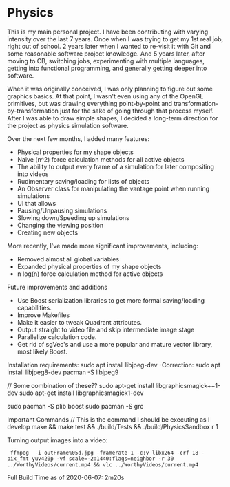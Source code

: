 Physics 
=======

This is my main personal project. I have been contributing with varying intensity over the last 7 years.
Once when I was trying to get my 1st real job, right out of school.
2 years later when I wanted to re-visit it with Git and some reasonable software project knowledge.
And 5 years later, after moving to CB, switching jobs, experimenting with multiple languages, getting into functional programming, and generally getting deeper into software.

When it was originally conceived, I was only planning to figure out some graphics basics. At that point, I wasn't even using any of the OpenGL primitives, but was drawing everything point-by-point and transformation-by-transformation just for the sake of going through that process myself. After I was able to draw simple shapes, I decided a long-term direction for the project as physics simulation software.

Over the next few months, I added many features:
- Physical properties for my shape objects
- Naive (n^2) force calculation methods for all active objects
- The ability to output every frame of a simulation for later compositing into videos
- Rudimentary saving/loading for lists of objects
- An Observer class for manipulating the vantage point when running simulations
- UI that allows
 - Pausing/Unpausing simulations
 - Slowing down/Speeding up simulations
 - Changing the viewing position
 - Creating new objects 
 
More recently, I've made more significant improvements, including:
- Removed almost all global variables
- Expanded physical properties of my shape objects
- n log(n) force calculation method for active objects

Future improvements and additions
- Use Boost serialization libraries to get more formal saving/loading capabilities.
- Improve Makefiles
- Make it easier to tweak Quadrant attributes.
- Output straight to video file and skip intermediate image stage
- Parallelize calculation code.
- Get rid of sgVec's and use a more popular and mature vector library, most likely Boost.

Installation requirements:
sudo apt install libjpeg-dev
  -Correction:
  sudo apt install libjpeg8-dev
	pacman -S libjpeg9

  // Some combination of these??
sudo apt-get install libgraphicsmagick++1-dev
sudo apt-get install libgraphicsmagick1-dev


sudo pacman -S plib boost
sudo pacman -S grc

Important Commands
  // This is the command I should be executing as I develop
  make && make test && ./build/Tests && ./build/PhysicsSandbox r 1
 
  
Turning output images into a video:

     ffmpeg  -i outFrame%05d.jpg -framerate 1 -c:v libx264 -crf 18 -pix_fmt yuv420p -vf scale=-2:1440:flags=neighbor -r 30 ../WorthyVideos/current.mp4 && vlc ../WorthyVideos/current.mp4
     
     
 Full Build Time as of 2020-06-07: 2m20s

  
